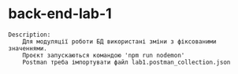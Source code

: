 # back-end-lab-1
    Description:
        Для модуляції роботи БД використані зміни з фіксованими значеннями.
        Проєкт запускаються командою 'npm run nodemon'
        Postman треба імпортувати файл lab1.postman_collection.json